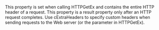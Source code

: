 ﻿This property is set when calling HTTPGetEx and contains the entire HTTP header of a request. This property is a result property only after an HTTP request completes. Use cExtraHeaders to specify custom headers when sending requests to the Web server (or the parameter in HTTPGetEx).